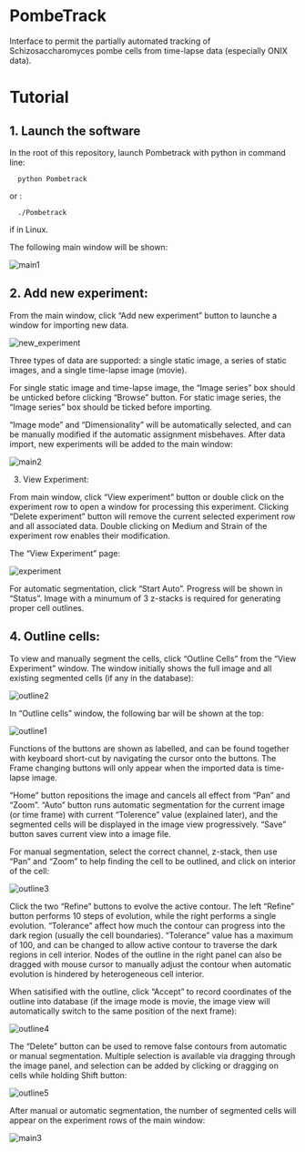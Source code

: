 # PombeTrack
Interface to permit the partially automated tracking of Schizosaccharomyces pombe cells from time-lapse data (especially ONIX data).
# Tutorial

## 1. Launch the software
In the root of this repository, launch Pombetrack with python in command line:
```
  python Pombetrack
```

or :
```
  ./Pombetrack 
```

if in Linux.

The following main window will be shown:

![main1](./tutorial/main1.PNG)

## 2. Add new experiment:

From the main window, click “Add new experiment” button to launche a window for importing new data.

![new_experiment](./tutorial/new_experiment.PNG)

Three types of data are supported: a single static image, a series of static images, and a single time-lapse image (movie). 

For single static image and time-lapse image, the “Image series” box should be unticked before clicking “Browse” button. For static image series, the “Image series” box should be ticked before importing.

“Image mode” and “Dimensionality” will be automatically selected, and can be manually modified if the automatic assignment misbehaves.
After data import, new experiments will be added to the main window:

![main2](./tutorial/main2.PNG)

3. View Experiment:

From main window, click “View experiment” button or double click on the experiment row to open a window for processing this experiment. Clicking “Delete experiment” button will remove the current selected experiment row and all associated data. Double clicking on Medium and Strain of the experiment row enables their modification.

The “View Experiment” page:

![experiment](./tutorial/experiment.PNG)

For automatic segmentation, click “Start Auto”. Progress will be shown in “Status”. Image with a minumum of 3 z-stacks is required for generating proper cell outlines. 

## 4. Outline cells:

To view and manually segment the cells, click “Outline Cells” from the “View Experiment” window. The window initially shows the full image and all existing segmented cells (if any in the database):

![outline2](./tutorial/outline2.PNG)

In “Outline cells” window, the following bar will be shown at the top:

![outline1](./tutorial/outline1.PNG)

Functions of the buttons are shown as labelled, and can be found together with keyboard short-cut by navigating the cursor onto the buttons. The Frame changing buttons will only appear when the imported data is time-lapse image.

“Home” button repositions the image and cancels all effect from “Pan” and “Zoom”. “Auto” button runs automatic segmentation for the current image (or time frame) with current “Tolerence” value (explained later), and the segmented cells will be displayed in the image view progressively. “Save” button saves current view into a image file. 

For manual segmentation, select the correct channel, z-stack, then use “Pan” and “Zoom” to help finding the cell to be outlined, and click on interior of the cell:

![outline3](./tutorial/outline3.PNG)

Click the two “Refine” buttons to evolve the active contour. The left “Refine” button performs 10 steps of evolution, while the right performs a single evolution. “Tolerance” affect how much the contour can progress into the dark region (usually the cell boundaries). “Tolerance” value has a maximum of 100, and can be changed to allow active contour to traverse the dark regions in cell interior. Nodes of the outline in the right panel can also be dragged with mouse cursor to manually adjust the contour when automatic evolution is hindered by heterogeneous cell interior. 

When satisified with the outline, click “Accept” to record coordinates of the outline into database (if the image mode is movie, the image view will automatically switch to the same position of the next frame):

![outline4](./tutorial/outline4.PNG)

The “Delete” button can be used to remove false contours from automatic or manual segmentation. Multiple selection is available via dragging through the image panel, and selection can be added by clicking or dragging on cells while holding Shift button:

![outline5](./tutorial/outline5.PNG)

After manual or automatic segmentation, the number of segmented cells will appear on the experiment rows of the main window:

![main3](./tutorial/main3.PNG)

